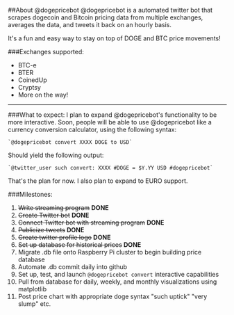 ##About @dogepricebot
@dogepricebot is a automated twitter bot that scrapes dogecoin and Bitcoin pricing data from multiple exchanges, averages the data, and tweets it back on an hourly basis.

It's a fun and easy way to stay on top of DOGE and BTC price movements!

###Exchanges supported:
+ BTC-e
+ BTER
+ CoinedUp
+ Cryptsy
+ More on the way!

---

###What to expect:
I plan to expand @dogepricebot's functionality to be more interactive. Soon,
people will be able to use @dogepricebot like a currency conversion calculator,
using the following syntax:

    `@dogepricebot convert XXXX DOGE to USD`  

Should yield the following output:  

    `@twitter_user such convert: XXXX #DOGE = $Y.YY USD #dogepricebot`

That's the plan for now. I also plan to expand to EURO support.

###Milestones:
1. ~~Write streaming program~~ **DONE**
2. ~~Create Twitter bot~~ **DONE**
3. ~~Connect Twitter bot with streaming program~~ **DONE**
4. ~~Publicize tweets~~ **DONE**
5. ~~Create twitter profile logo~~ **DONE**
6. ~~Set up database for historical prices~~ **DONE**
7. Migrate .db file onto Raspberry Pi cluster to begin building price database
9. Automate .db commit daily into github
11. Set up, test, and launch `@dogepricebot convert` interactive capabilities
12. Pull from database for daily, weekly, and monthly visualizations using matplotlib
13. Post price chart with appropriate doge syntax "such uptick" "very slump" etc.

